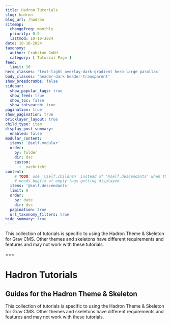 ```yaml
---
title: Hadron Tutorials
slug: hadron
blog_url: /hadron
sitemap:
  changefreq: monthly
  priority: 0.9
  lastmod: 10-10-2024
date: 10-10-2024
taxonomy:
  author: Crabston GmbH
  category: [ Tutorial Page ]
feed:
  limit: 10
hero_classes: 'text-light overlay-dark-gradient hero-large parallax'
body_classes: 'header-dark header-transparent'
show_breadcrumbs: false
sidebar:
  show_popular_tags: true
  show_feed: true
  show_toc: false
  show_tntsearch: true
pagination: true
show_pagination: true
bricklayer_layout: true
child_type: item
display_post_summary:
  enabled: false
modular_content:
  items: '@self.modular'
  order:
    by: folder
    dir: dsc
    custom:
      - _nachricht
content:
	# TODO: use '@self.children' instead of '@self.descendants' when the blog is ready
	# needs bugfix of empty tags getting displayed
  items: '@self.descendants'
  limit: 8
  order:
    by: date
    dir: dsc
  pagination: true
  url_taxonomy_filters: true
hide_summary: true
---
```


This collection of tutorials is specific to using the Hadron Theme & Skeleton for Grav CMS. Other themes and skeletons have different requirements and features and may not work with these tutorials.

===

# Hadron Tutorials
## Guides for the Hadron Theme & Skeleton

This collection of tutorials is specific to using the Hadron Theme & Skeleton for Grav CMS. Other themes and skeletons have different requirements and features and may not work with these tutorials.
